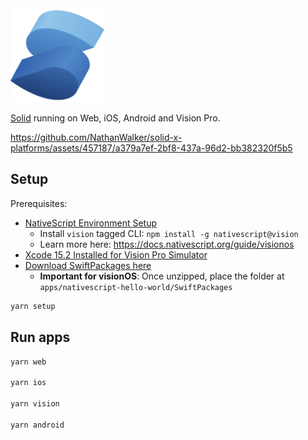 <img src="https://github.com/NathanWalker/solid-x-platforms/blob/main/solid.png?raw=true" width="150" height="150" alt="SolidJS Logo" />

[Solid](https://www.solidjs.com/) running on Web, iOS, Android and Vision Pro.

https://github.com/NathanWalker/solid-x-platforms/assets/457187/a379a7ef-2bf8-437a-96d2-bb382320f5b5

## Setup

Prerequisites:
- [NativeScript Environment Setup](https://docs.nativescript.org/setup/macos#setting-up-macos-for-ios)
  - Install `vision` tagged CLI: `npm install -g nativescript@vision`
  - Learn more here: https://docs.nativescript.org/guide/visionos
- [Xcode 15.2 Installed for Vision Pro Simulator](https://developer.apple.com/download/applications/)
- [Download SwiftPackages here](https://drive.google.com/file/d/17wFGXOBqeXgs7mhFZ-wfg4ogHyRYlYCR/view?usp=sharing)
  - **Important for visionOS**: Once unzipped, place the folder at `apps/nativescript-hello-world/SwiftPackages`

```bash
yarn setup
```

## Run apps

```bash
yarn web

yarn ios

yarn vision

yarn android
```
